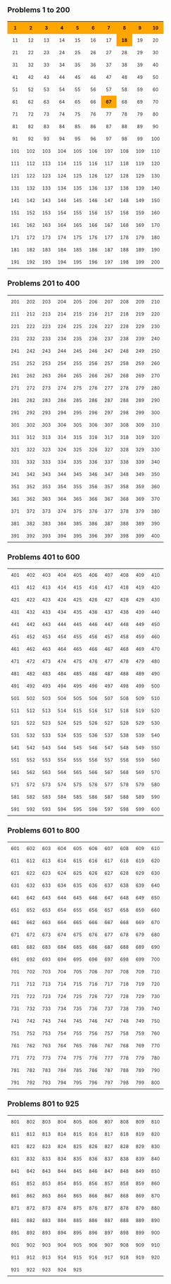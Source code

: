 ### Problems 1 to 200

<table style="font-size: 10px; text-align: center; border-collapse: collapse; width: 100%; margin-bottom: 20px;">
  <tr>
    <td style="background-color: orange; color: black; padding: 8px;"><a href="https://github.com/inigorrix/project_euler/blob/main/problems_0001_0200/0001_0025/problem_0001.jl" style="color: black; text-decoration: none; font-weight: bold;">1</a></td>
    <td style="background-color: orange; color: black; padding: 8px;"><a href="https://github.com/inigorrix/project_euler/blob/main/problems_0001_0200/0001_0025/problem_0002.jl" style="color: black; text-decoration: none; font-weight: bold;">2</a></td>
    <td style="background-color: orange; color: black; padding: 8px;"><a href="https://github.com/inigorrix/project_euler/blob/main/problems_0001_0200/0001_0025/problem_0003.jl" style="color: black; text-decoration: none; font-weight: bold;">3</a></td>
    <td style="background-color: orange; color: black; padding: 8px;"><a href="https://github.com/inigorrix/project_euler/blob/main/problems_0001_0200/0001_0025/problem_0004.jl" style="color: black; text-decoration: none; font-weight: bold;">4</a></td>
    <td style="background-color: orange; color: black; padding: 8px;"><a href="https://github.com/inigorrix/project_euler/blob/main/problems_0001_0200/0001_0025/problem_0005.jl" style="color: black; text-decoration: none; font-weight: bold;">5</a></td>
    <td style="background-color: orange; color: black; padding: 8px;"><a href="https://github.com/inigorrix/project_euler/blob/main/problems_0001_0200/0001_0025/problem_0006.jl" style="color: black; text-decoration: none; font-weight: bold;">6</a></td>
    <td style="background-color: orange; color: black; padding: 8px;"><a href="https://github.com/inigorrix/project_euler/blob/main/problems_0001_0200/0001_0025/problem_0007.jl" style="color: black; text-decoration: none; font-weight: bold;">7</a></td>
    <td style="background-color: orange; color: black; padding: 8px;"><a href="https://github.com/inigorrix/project_euler/blob/main/problems_0001_0200/0001_0025/problem_0008.jl" style="color: black; text-decoration: none; font-weight: bold;">8</a></td>
    <td style="background-color: orange; color: black; padding: 8px;"><a href="https://github.com/inigorrix/project_euler/blob/main/problems_0001_0200/0001_0025/problem_0009.jl" style="color: black; text-decoration: none; font-weight: bold;">9</a></td>
    <td style="background-color: orange; color: black; padding: 8px;"><a href="https://github.com/inigorrix/project_euler/blob/main/problems_0001_0200/0001_0025/problem_0010.jl" style="color: black; text-decoration: none; font-weight: bold;">10</a></td>
  </tr>
  <tr>
    <td style="padding: 8px;">11</td>
    <td style="padding: 8px;">12</td>
    <td style="padding: 8px;">13</td>
    <td style="padding: 8px;">14</td>
    <td style="padding: 8px;">15</td>
    <td style="padding: 8px;">16</td>
    <td style="padding: 8px;">17</td>
    <td style="background-color: orange; color: black; padding: 8px;"><a href="https://github.com/inigorrix/project_euler/blob/main/problems_0001_0200/0001_0025/problem_0018.jl" style="color: black; text-decoration: none; font-weight: bold;">18</a></td>
    <td style="padding: 8px;">19</td>
    <td style="padding: 8px;">20</td>
  </tr>
  <tr>
    <td style="padding: 8px;">21</td>
    <td style="padding: 8px;">22</td>
    <td style="padding: 8px;">23</td>
    <td style="padding: 8px;">24</td>
    <td style="padding: 8px;">25</td>
    <td style="padding: 8px;">26</td>
    <td style="padding: 8px;">27</td>
    <td style="padding: 8px;">28</td>
    <td style="padding: 8px;">29</td>
    <td style="padding: 8px;">30</td>
  </tr>
  <tr>
    <td style="padding: 8px;">31</td>
    <td style="padding: 8px;">32</td>
    <td style="padding: 8px;">33</td>
    <td style="padding: 8px;">34</td>
    <td style="padding: 8px;">35</td>
    <td style="padding: 8px;">36</td>
    <td style="padding: 8px;">37</td>
    <td style="padding: 8px;">38</td>
    <td style="padding: 8px;">39</td>
    <td style="padding: 8px;">40</td>
  </tr>
  <tr>
    <td style="padding: 8px;">41</td>
    <td style="padding: 8px;">42</td>
    <td style="padding: 8px;">43</td>
    <td style="padding: 8px;">44</td>
    <td style="padding: 8px;">45</td>
    <td style="padding: 8px;">46</td>
    <td style="padding: 8px;">47</td>
    <td style="padding: 8px;">48</td>
    <td style="padding: 8px;">49</td>
    <td style="padding: 8px;">50</td>
  </tr>
  <tr>
    <td style="padding: 8px;">51</td>
    <td style="padding: 8px;">52</td>
    <td style="padding: 8px;">53</td>
    <td style="padding: 8px;">54</td>
    <td style="padding: 8px;">55</td>
    <td style="padding: 8px;">56</td>
    <td style="padding: 8px;">57</td>
    <td style="padding: 8px;">58</td>
    <td style="padding: 8px;">59</td>
    <td style="padding: 8px;">60</td>
  </tr>
  <tr>
    <td style="padding: 8px;">61</td>
    <td style="padding: 8px;">62</td>
    <td style="padding: 8px;">63</td>
    <td style="padding: 8px;">64</td>
    <td style="padding: 8px;">65</td>
    <td style="padding: 8px;">66</td>
    <td style="background-color: orange; color: black; padding: 8px;"><a href="https://github.com/inigorrix/project_euler/blob/main/problems_0001_0200/0051_0075/problem_0067.jl" style="color: black; text-decoration: none; font-weight: bold;">67</a></td>
    <td style="padding: 8px;">68</td>
    <td style="padding: 8px;">69</td>
    <td style="padding: 8px;">70</td>
  </tr>
  <tr>
    <td style="padding: 8px;">71</td>
    <td style="padding: 8px;">72</td>
    <td style="padding: 8px;">73</td>
    <td style="padding: 8px;">74</td>
    <td style="padding: 8px;">75</td>
    <td style="padding: 8px;">76</td>
    <td style="padding: 8px;">77</td>
    <td style="padding: 8px;">78</td>
    <td style="padding: 8px;">79</td>
    <td style="padding: 8px;">80</td>
  </tr>
  <tr>
    <td style="padding: 8px;">81</td>
    <td style="padding: 8px;">82</td>
    <td style="padding: 8px;">83</td>
    <td style="padding: 8px;">84</td>
    <td style="padding: 8px;">85</td>
    <td style="padding: 8px;">86</td>
    <td style="padding: 8px;">87</td>
    <td style="padding: 8px;">88</td>
    <td style="padding: 8px;">89</td>
    <td style="padding: 8px;">90</td>
  </tr>
  <tr>
    <td style="padding: 8px;">91</td>
    <td style="padding: 8px;">92</td>
    <td style="padding: 8px;">93</td>
    <td style="padding: 8px;">94</td>
    <td style="padding: 8px;">95</td>
    <td style="padding: 8px;">96</td>
    <td style="padding: 8px;">97</td>
    <td style="padding: 8px;">98</td>
    <td style="padding: 8px;">99</td>
    <td style="padding: 8px;">100</td>
  </tr>
  <tr>
    <td style="padding: 8px;">101</td>
    <td style="padding: 8px;">102</td>
    <td style="padding: 8px;">103</td>
    <td style="padding: 8px;">104</td>
    <td style="padding: 8px;">105</td>
    <td style="padding: 8px;">106</td>
    <td style="padding: 8px;">107</td>
    <td style="padding: 8px;">108</td>
    <td style="padding: 8px;">109</td>
    <td style="padding: 8px;">110</td>
  </tr>
  <tr>
    <td style="padding: 8px;">111</td>
    <td style="padding: 8px;">112</td>
    <td style="padding: 8px;">113</td>
    <td style="padding: 8px;">114</td>
    <td style="padding: 8px;">115</td>
    <td style="padding: 8px;">116</td>
    <td style="padding: 8px;">117</td>
    <td style="padding: 8px;">118</td>
    <td style="padding: 8px;">119</td>
    <td style="padding: 8px;">120</td>
  </tr>
  <tr>
    <td style="padding: 8px;">121</td>
    <td style="padding: 8px;">122</td>
    <td style="padding: 8px;">123</td>
    <td style="padding: 8px;">124</td>
    <td style="padding: 8px;">125</td>
    <td style="padding: 8px;">126</td>
    <td style="padding: 8px;">127</td>
    <td style="padding: 8px;">128</td>
    <td style="padding: 8px;">129</td>
    <td style="padding: 8px;">130</td>
  </tr>
  <tr>
    <td style="padding: 8px;">131</td>
    <td style="padding: 8px;">132</td>
    <td style="padding: 8px;">133</td>
    <td style="padding: 8px;">134</td>
    <td style="padding: 8px;">135</td>
    <td style="padding: 8px;">136</td>
    <td style="padding: 8px;">137</td>
    <td style="padding: 8px;">138</td>
    <td style="padding: 8px;">139</td>
    <td style="padding: 8px;">140</td>
  </tr>
  <tr>
    <td style="padding: 8px;">141</td>
    <td style="padding: 8px;">142</td>
    <td style="padding: 8px;">143</td>
    <td style="padding: 8px;">144</td>
    <td style="padding: 8px;">145</td>
    <td style="padding: 8px;">146</td>
    <td style="padding: 8px;">147</td>
    <td style="padding: 8px;">148</td>
    <td style="padding: 8px;">149</td>
    <td style="padding: 8px;">150</td>
  </tr>
  <tr>
    <td style="padding: 8px;">151</td>
    <td style="padding: 8px;">152</td>
    <td style="padding: 8px;">153</td>
    <td style="padding: 8px;">154</td>
    <td style="padding: 8px;">155</td>
    <td style="padding: 8px;">156</td>
    <td style="padding: 8px;">157</td>
    <td style="padding: 8px;">158</td>
    <td style="padding: 8px;">159</td>
    <td style="padding: 8px;">160</td>
  </tr>
  <tr>
    <td style="padding: 8px;">161</td>
    <td style="padding: 8px;">162</td>
    <td style="padding: 8px;">163</td>
    <td style="padding: 8px;">164</td>
    <td style="padding: 8px;">165</td>
    <td style="padding: 8px;">166</td>
    <td style="padding: 8px;">167</td>
    <td style="padding: 8px;">168</td>
    <td style="padding: 8px;">169</td>
    <td style="padding: 8px;">170</td>
  </tr>
  <tr>
    <td style="padding: 8px;">171</td>
    <td style="padding: 8px;">172</td>
    <td style="padding: 8px;">173</td>
    <td style="padding: 8px;">174</td>
    <td style="padding: 8px;">175</td>
    <td style="padding: 8px;">176</td>
    <td style="padding: 8px;">177</td>
    <td style="padding: 8px;">178</td>
    <td style="padding: 8px;">179</td>
    <td style="padding: 8px;">180</td>
  </tr>
  <tr>
    <td style="padding: 8px;">181</td>
    <td style="padding: 8px;">182</td>
    <td style="padding: 8px;">183</td>
    <td style="padding: 8px;">184</td>
    <td style="padding: 8px;">185</td>
    <td style="padding: 8px;">186</td>
    <td style="padding: 8px;">187</td>
    <td style="padding: 8px;">188</td>
    <td style="padding: 8px;">189</td>
    <td style="padding: 8px;">190</td>
  </tr>
  <tr>
    <td style="padding: 8px;">191</td>
    <td style="padding: 8px;">192</td>
    <td style="padding: 8px;">193</td>
    <td style="padding: 8px;">194</td>
    <td style="padding: 8px;">195</td>
    <td style="padding: 8px;">196</td>
    <td style="padding: 8px;">197</td>
    <td style="padding: 8px;">198</td>
    <td style="padding: 8px;">199</td>
    <td style="padding: 8px;">200</td>
  </tr>
</table>


### Problems 201 to 400

<table style="font-size: 10px; text-align: center; border-collapse: collapse; width: 100%; margin-bottom: 20px;">
  <tr>
    <td style="padding: 8px;">201</td>
    <td style="padding: 8px;">202</td>
    <td style="padding: 8px;">203</td>
    <td style="padding: 8px;">204</td>
    <td style="padding: 8px;">205</td>
    <td style="padding: 8px;">206</td>
    <td style="padding: 8px;">207</td>
    <td style="padding: 8px;">208</td>
    <td style="padding: 8px;">209</td>
    <td style="padding: 8px;">210</td>
  </tr>
  <tr>
    <td style="padding: 8px;">211</td>
    <td style="padding: 8px;">212</td>
    <td style="padding: 8px;">213</td>
    <td style="padding: 8px;">214</td>
    <td style="padding: 8px;">215</td>
    <td style="padding: 8px;">216</td>
    <td style="padding: 8px;">217</td>
    <td style="padding: 8px;">218</td>
    <td style="padding: 8px;">219</td>
    <td style="padding: 8px;">220</td>
  </tr>
  <tr>
    <td style="padding: 8px;">221</td>
    <td style="padding: 8px;">222</td>
    <td style="padding: 8px;">223</td>
    <td style="padding: 8px;">224</td>
    <td style="padding: 8px;">225</td>
    <td style="padding: 8px;">226</td>
    <td style="padding: 8px;">227</td>
    <td style="padding: 8px;">228</td>
    <td style="padding: 8px;">229</td>
    <td style="padding: 8px;">230</td>
  </tr>
  <tr>
    <td style="padding: 8px;">231</td>
    <td style="padding: 8px;">232</td>
    <td style="padding: 8px;">233</td>
    <td style="padding: 8px;">234</td>
    <td style="padding: 8px;">235</td>
    <td style="padding: 8px;">236</td>
    <td style="padding: 8px;">237</td>
    <td style="padding: 8px;">238</td>
    <td style="padding: 8px;">239</td>
    <td style="padding: 8px;">240</td>
  </tr>
  <tr>
    <td style="padding: 8px;">241</td>
    <td style="padding: 8px;">242</td>
    <td style="padding: 8px;">243</td>
    <td style="padding: 8px;">244</td>
    <td style="padding: 8px;">245</td>
    <td style="padding: 8px;">246</td>
    <td style="padding: 8px;">247</td>
    <td style="padding: 8px;">248</td>
    <td style="padding: 8px;">249</td>
    <td style="padding: 8px;">250</td>
  </tr>
  <tr>
    <td style="padding: 8px;">251</td>
    <td style="padding: 8px;">252</td>
    <td style="padding: 8px;">253</td>
    <td style="padding: 8px;">254</td>
    <td style="padding: 8px;">255</td>
    <td style="padding: 8px;">256</td>
    <td style="padding: 8px;">257</td>
    <td style="padding: 8px;">258</td>
    <td style="padding: 8px;">259</td>
    <td style="padding: 8px;">260</td>
  </tr>
  <tr>
    <td style="padding: 8px;">261</td>
    <td style="padding: 8px;">262</td>
    <td style="padding: 8px;">263</td>
    <td style="padding: 8px;">264</td>
    <td style="padding: 8px;">265</td>
    <td style="padding: 8px;">266</td>
    <td style="padding: 8px;">267</td>
    <td style="padding: 8px;">268</td>
    <td style="padding: 8px;">269</td>
    <td style="padding: 8px;">270</td>
  </tr>
  <tr>
    <td style="padding: 8px;">271</td>
    <td style="padding: 8px;">272</td>
    <td style="padding: 8px;">273</td>
    <td style="padding: 8px;">274</td>
    <td style="padding: 8px;">275</td>
    <td style="padding: 8px;">276</td>
    <td style="padding: 8px;">277</td>
    <td style="padding: 8px;">278</td>
    <td style="padding: 8px;">279</td>
    <td style="padding: 8px;">280</td>
  </tr>
  <tr>
    <td style="padding: 8px;">281</td>
    <td style="padding: 8px;">282</td>
    <td style="padding: 8px;">283</td>
    <td style="padding: 8px;">284</td>
    <td style="padding: 8px;">285</td>
    <td style="padding: 8px;">286</td>
    <td style="padding: 8px;">287</td>
    <td style="padding: 8px;">288</td>
    <td style="padding: 8px;">289</td>
    <td style="padding: 8px;">290</td>
  </tr>
  <tr>
    <td style="padding: 8px;">291</td>
    <td style="padding: 8px;">292</td>
    <td style="padding: 8px;">293</td>
    <td style="padding: 8px;">294</td>
    <td style="padding: 8px;">295</td>
    <td style="padding: 8px;">296</td>
    <td style="padding: 8px;">297</td>
    <td style="padding: 8px;">298</td>
    <td style="padding: 8px;">299</td>
    <td style="padding: 8px;">300</td>
  </tr>
  <tr>
    <td style="padding: 8px;">301</td>
    <td style="padding: 8px;">302</td>
    <td style="padding: 8px;">303</td>
    <td style="padding: 8px;">304</td>
    <td style="padding: 8px;">305</td>
    <td style="padding: 8px;">306</td>
    <td style="padding: 8px;">307</td>
    <td style="padding: 8px;">308</td>
    <td style="padding: 8px;">309</td>
    <td style="padding: 8px;">310</td>
  </tr>
  <tr>
    <td style="padding: 8px;">311</td>
    <td style="padding: 8px;">312</td>
    <td style="padding: 8px;">313</td>
    <td style="padding: 8px;">314</td>
    <td style="padding: 8px;">315</td>
    <td style="padding: 8px;">316</td>
    <td style="padding: 8px;">317</td>
    <td style="padding: 8px;">318</td>
    <td style="padding: 8px;">319</td>
    <td style="padding: 8px;">320</td>
  </tr>
  <tr>
    <td style="padding: 8px;">321</td>
    <td style="padding: 8px;">322</td>
    <td style="padding: 8px;">323</td>
    <td style="padding: 8px;">324</td>
    <td style="padding: 8px;">325</td>
    <td style="padding: 8px;">326</td>
    <td style="padding: 8px;">327</td>
    <td style="padding: 8px;">328</td>
    <td style="padding: 8px;">329</td>
    <td style="padding: 8px;">330</td>
  </tr>
  <tr>
    <td style="padding: 8px;">331</td>
    <td style="padding: 8px;">332</td>
    <td style="padding: 8px;">333</td>
    <td style="padding: 8px;">334</td>
    <td style="padding: 8px;">335</td>
    <td style="padding: 8px;">336</td>
    <td style="padding: 8px;">337</td>
    <td style="padding: 8px;">338</td>
    <td style="padding: 8px;">339</td>
    <td style="padding: 8px;">340</td>
  </tr>
  <tr>
    <td style="padding: 8px;">341</td>
    <td style="padding: 8px;">342</td>
    <td style="padding: 8px;">343</td>
    <td style="padding: 8px;">344</td>
    <td style="padding: 8px;">345</td>
    <td style="padding: 8px;">346</td>
    <td style="padding: 8px;">347</td>
    <td style="padding: 8px;">348</td>
    <td style="padding: 8px;">349</td>
    <td style="padding: 8px;">350</td>
  </tr>
  <tr>
    <td style="padding: 8px;">351</td>
    <td style="padding: 8px;">352</td>
    <td style="padding: 8px;">353</td>
    <td style="padding: 8px;">354</td>
    <td style="padding: 8px;">355</td>
    <td style="padding: 8px;">356</td>
    <td style="padding: 8px;">357</td>
    <td style="padding: 8px;">358</td>
    <td style="padding: 8px;">359</td>
    <td style="padding: 8px;">360</td>
  </tr>
  <tr>
    <td style="padding: 8px;">361</td>
    <td style="padding: 8px;">362</td>
    <td style="padding: 8px;">363</td>
    <td style="padding: 8px;">364</td>
    <td style="padding: 8px;">365</td>
    <td style="padding: 8px;">366</td>
    <td style="padding: 8px;">367</td>
    <td style="padding: 8px;">368</td>
    <td style="padding: 8px;">369</td>
    <td style="padding: 8px;">370</td>
  </tr>
  <tr>
    <td style="padding: 8px;">371</td>
    <td style="padding: 8px;">372</td>
    <td style="padding: 8px;">373</td>
    <td style="padding: 8px;">374</td>
    <td style="padding: 8px;">375</td>
    <td style="padding: 8px;">376</td>
    <td style="padding: 8px;">377</td>
    <td style="padding: 8px;">378</td>
    <td style="padding: 8px;">379</td>
    <td style="padding: 8px;">380</td>
  </tr>
  <tr>
    <td style="padding: 8px;">381</td>
    <td style="padding: 8px;">382</td>
    <td style="padding: 8px;">383</td>
    <td style="padding: 8px;">384</td>
    <td style="padding: 8px;">385</td>
    <td style="padding: 8px;">386</td>
    <td style="padding: 8px;">387</td>
    <td style="padding: 8px;">388</td>
    <td style="padding: 8px;">389</td>
    <td style="padding: 8px;">390</td>
  </tr>
  <tr>
    <td style="padding: 8px;">391</td>
    <td style="padding: 8px;">392</td>
    <td style="padding: 8px;">393</td>
    <td style="padding: 8px;">394</td>
    <td style="padding: 8px;">395</td>
    <td style="padding: 8px;">396</td>
    <td style="padding: 8px;">397</td>
    <td style="padding: 8px;">398</td>
    <td style="padding: 8px;">399</td>
    <td style="padding: 8px;">400</td>
  </tr>
</table>


### Problems 401 to 600

<table style="font-size: 10px; text-align: center; border-collapse: collapse; width: 100%; margin-bottom: 20px;">
  <tr>
    <td style="padding: 8px;">401</td>
    <td style="padding: 8px;">402</td>
    <td style="padding: 8px;">403</td>
    <td style="padding: 8px;">404</td>
    <td style="padding: 8px;">405</td>
    <td style="padding: 8px;">406</td>
    <td style="padding: 8px;">407</td>
    <td style="padding: 8px;">408</td>
    <td style="padding: 8px;">409</td>
    <td style="padding: 8px;">410</td>
  </tr>
  <tr>
    <td style="padding: 8px;">411</td>
    <td style="padding: 8px;">412</td>
    <td style="padding: 8px;">413</td>
    <td style="padding: 8px;">414</td>
    <td style="padding: 8px;">415</td>
    <td style="padding: 8px;">416</td>
    <td style="padding: 8px;">417</td>
    <td style="padding: 8px;">418</td>
    <td style="padding: 8px;">419</td>
    <td style="padding: 8px;">420</td>
  </tr>
  <tr>
    <td style="padding: 8px;">421</td>
    <td style="padding: 8px;">422</td>
    <td style="padding: 8px;">423</td>
    <td style="padding: 8px;">424</td>
    <td style="padding: 8px;">425</td>
    <td style="padding: 8px;">426</td>
    <td style="padding: 8px;">427</td>
    <td style="padding: 8px;">428</td>
    <td style="padding: 8px;">429</td>
    <td style="padding: 8px;">430</td>
  </tr>
  <tr>
    <td style="padding: 8px;">431</td>
    <td style="padding: 8px;">432</td>
    <td style="padding: 8px;">433</td>
    <td style="padding: 8px;">434</td>
    <td style="padding: 8px;">435</td>
    <td style="padding: 8px;">436</td>
    <td style="padding: 8px;">437</td>
    <td style="padding: 8px;">438</td>
    <td style="padding: 8px;">439</td>
    <td style="padding: 8px;">440</td>
  </tr>
  <tr>
    <td style="padding: 8px;">441</td>
    <td style="padding: 8px;">442</td>
    <td style="padding: 8px;">443</td>
    <td style="padding: 8px;">444</td>
    <td style="padding: 8px;">445</td>
    <td style="padding: 8px;">446</td>
    <td style="padding: 8px;">447</td>
    <td style="padding: 8px;">448</td>
    <td style="padding: 8px;">449</td>
    <td style="padding: 8px;">450</td>
  </tr>
  <tr>
    <td style="padding: 8px;">451</td>
    <td style="padding: 8px;">452</td>
    <td style="padding: 8px;">453</td>
    <td style="padding: 8px;">454</td>
    <td style="padding: 8px;">455</td>
    <td style="padding: 8px;">456</td>
    <td style="padding: 8px;">457</td>
    <td style="padding: 8px;">458</td>
    <td style="padding: 8px;">459</td>
    <td style="padding: 8px;">460</td>
  </tr>
  <tr>
    <td style="padding: 8px;">461</td>
    <td style="padding: 8px;">462</td>
    <td style="padding: 8px;">463</td>
    <td style="padding: 8px;">464</td>
    <td style="padding: 8px;">465</td>
    <td style="padding: 8px;">466</td>
    <td style="padding: 8px;">467</td>
    <td style="padding: 8px;">468</td>
    <td style="padding: 8px;">469</td>
    <td style="padding: 8px;">470</td>
  </tr>
  <tr>
    <td style="padding: 8px;">471</td>
    <td style="padding: 8px;">472</td>
    <td style="padding: 8px;">473</td>
    <td style="padding: 8px;">474</td>
    <td style="padding: 8px;">475</td>
    <td style="padding: 8px;">476</td>
    <td style="padding: 8px;">477</td>
    <td style="padding: 8px;">478</td>
    <td style="padding: 8px;">479</td>
    <td style="padding: 8px;">480</td>
  </tr>
  <tr>
    <td style="padding: 8px;">481</td>
    <td style="padding: 8px;">482</td>
    <td style="padding: 8px;">483</td>
    <td style="padding: 8px;">484</td>
    <td style="padding: 8px;">485</td>
    <td style="padding: 8px;">486</td>
    <td style="padding: 8px;">487</td>
    <td style="padding: 8px;">488</td>
    <td style="padding: 8px;">489</td>
    <td style="padding: 8px;">490</td>
  </tr>
  <tr>
    <td style="padding: 8px;">491</td>
    <td style="padding: 8px;">492</td>
    <td style="padding: 8px;">493</td>
    <td style="padding: 8px;">494</td>
    <td style="padding: 8px;">495</td>
    <td style="padding: 8px;">496</td>
    <td style="padding: 8px;">497</td>
    <td style="padding: 8px;">498</td>
    <td style="padding: 8px;">499</td>
    <td style="padding: 8px;">500</td>
  </tr>
  <tr>
    <td style="padding: 8px;">501</td>
    <td style="padding: 8px;">502</td>
    <td style="padding: 8px;">503</td>
    <td style="padding: 8px;">504</td>
    <td style="padding: 8px;">505</td>
    <td style="padding: 8px;">506</td>
    <td style="padding: 8px;">507</td>
    <td style="padding: 8px;">508</td>
    <td style="padding: 8px;">509</td>
    <td style="padding: 8px;">510</td>
  </tr>
  <tr>
    <td style="padding: 8px;">511</td>
    <td style="padding: 8px;">512</td>
    <td style="padding: 8px;">513</td>
    <td style="padding: 8px;">514</td>
    <td style="padding: 8px;">515</td>
    <td style="padding: 8px;">516</td>
    <td style="padding: 8px;">517</td>
    <td style="padding: 8px;">518</td>
    <td style="padding: 8px;">519</td>
    <td style="padding: 8px;">520</td>
  </tr>
  <tr>
    <td style="padding: 8px;">521</td>
    <td style="padding: 8px;">522</td>
    <td style="padding: 8px;">523</td>
    <td style="padding: 8px;">524</td>
    <td style="padding: 8px;">525</td>
    <td style="padding: 8px;">526</td>
    <td style="padding: 8px;">527</td>
    <td style="padding: 8px;">528</td>
    <td style="padding: 8px;">529</td>
    <td style="padding: 8px;">530</td>
  </tr>
  <tr>
    <td style="padding: 8px;">531</td>
    <td style="padding: 8px;">532</td>
    <td style="padding: 8px;">533</td>
    <td style="padding: 8px;">534</td>
    <td style="padding: 8px;">535</td>
    <td style="padding: 8px;">536</td>
    <td style="padding: 8px;">537</td>
    <td style="padding: 8px;">538</td>
    <td style="padding: 8px;">539</td>
    <td style="padding: 8px;">540</td>
  </tr>
  <tr>
    <td style="padding: 8px;">541</td>
    <td style="padding: 8px;">542</td>
    <td style="padding: 8px;">543</td>
    <td style="padding: 8px;">544</td>
    <td style="padding: 8px;">545</td>
    <td style="padding: 8px;">546</td>
    <td style="padding: 8px;">547</td>
    <td style="padding: 8px;">548</td>
    <td style="padding: 8px;">549</td>
    <td style="padding: 8px;">550</td>
  </tr>
  <tr>
    <td style="padding: 8px;">551</td>
    <td style="padding: 8px;">552</td>
    <td style="padding: 8px;">553</td>
    <td style="padding: 8px;">554</td>
    <td style="padding: 8px;">555</td>
    <td style="padding: 8px;">556</td>
    <td style="padding: 8px;">557</td>
    <td style="padding: 8px;">558</td>
    <td style="padding: 8px;">559</td>
    <td style="padding: 8px;">560</td>
  </tr>
  <tr>
    <td style="padding: 8px;">561</td>
    <td style="padding: 8px;">562</td>
    <td style="padding: 8px;">563</td>
    <td style="padding: 8px;">564</td>
    <td style="padding: 8px;">565</td>
    <td style="padding: 8px;">566</td>
    <td style="padding: 8px;">567</td>
    <td style="padding: 8px;">568</td>
    <td style="padding: 8px;">569</td>
    <td style="padding: 8px;">570</td>
  </tr>
  <tr>
    <td style="padding: 8px;">571</td>
    <td style="padding: 8px;">572</td>
    <td style="padding: 8px;">573</td>
    <td style="padding: 8px;">574</td>
    <td style="padding: 8px;">575</td>
    <td style="padding: 8px;">576</td>
    <td style="padding: 8px;">577</td>
    <td style="padding: 8px;">578</td>
    <td style="padding: 8px;">579</td>
    <td style="padding: 8px;">580</td>
  </tr>
  <tr>
    <td style="padding: 8px;">581</td>
    <td style="padding: 8px;">582</td>
    <td style="padding: 8px;">583</td>
    <td style="padding: 8px;">584</td>
    <td style="padding: 8px;">585</td>
    <td style="padding: 8px;">586</td>
    <td style="padding: 8px;">587</td>
    <td style="padding: 8px;">588</td>
    <td style="padding: 8px;">589</td>
    <td style="padding: 8px;">590</td>
  </tr>
  <tr>
    <td style="padding: 8px;">591</td>
    <td style="padding: 8px;">592</td>
    <td style="padding: 8px;">593</td>
    <td style="padding: 8px;">594</td>
    <td style="padding: 8px;">595</td>
    <td style="padding: 8px;">596</td>
    <td style="padding: 8px;">597</td>
    <td style="padding: 8px;">598</td>
    <td style="padding: 8px;">599</td>
    <td style="padding: 8px;">600</td>
  </tr>
</table>


### Problems 601 to 800

<table style="font-size: 10px; text-align: center; border-collapse: collapse; width: 100%; margin-bottom: 20px;">
  <tr>
    <td style="padding: 8px;">601</td>
    <td style="padding: 8px;">602</td>
    <td style="padding: 8px;">603</td>
    <td style="padding: 8px;">604</td>
    <td style="padding: 8px;">605</td>
    <td style="padding: 8px;">606</td>
    <td style="padding: 8px;">607</td>
    <td style="padding: 8px;">608</td>
    <td style="padding: 8px;">609</td>
    <td style="padding: 8px;">610</td>
  </tr>
  <tr>
    <td style="padding: 8px;">611</td>
    <td style="padding: 8px;">612</td>
    <td style="padding: 8px;">613</td>
    <td style="padding: 8px;">614</td>
    <td style="padding: 8px;">615</td>
    <td style="padding: 8px;">616</td>
    <td style="padding: 8px;">617</td>
    <td style="padding: 8px;">618</td>
    <td style="padding: 8px;">619</td>
    <td style="padding: 8px;">620</td>
  </tr>
  <tr>
    <td style="padding: 8px;">621</td>
    <td style="padding: 8px;">622</td>
    <td style="padding: 8px;">623</td>
    <td style="padding: 8px;">624</td>
    <td style="padding: 8px;">625</td>
    <td style="padding: 8px;">626</td>
    <td style="padding: 8px;">627</td>
    <td style="padding: 8px;">628</td>
    <td style="padding: 8px;">629</td>
    <td style="padding: 8px;">630</td>
  </tr>
  <tr>
    <td style="padding: 8px;">631</td>
    <td style="padding: 8px;">632</td>
    <td style="padding: 8px;">633</td>
    <td style="padding: 8px;">634</td>
    <td style="padding: 8px;">635</td>
    <td style="padding: 8px;">636</td>
    <td style="padding: 8px;">637</td>
    <td style="padding: 8px;">638</td>
    <td style="padding: 8px;">639</td>
    <td style="padding: 8px;">640</td>
  </tr>
  <tr>
    <td style="padding: 8px;">641</td>
    <td style="padding: 8px;">642</td>
    <td style="padding: 8px;">643</td>
    <td style="padding: 8px;">644</td>
    <td style="padding: 8px;">645</td>
    <td style="padding: 8px;">646</td>
    <td style="padding: 8px;">647</td>
    <td style="padding: 8px;">648</td>
    <td style="padding: 8px;">649</td>
    <td style="padding: 8px;">650</td>
  </tr>
  <tr>
    <td style="padding: 8px;">651</td>
    <td style="padding: 8px;">652</td>
    <td style="padding: 8px;">653</td>
    <td style="padding: 8px;">654</td>
    <td style="padding: 8px;">655</td>
    <td style="padding: 8px;">656</td>
    <td style="padding: 8px;">657</td>
    <td style="padding: 8px;">658</td>
    <td style="padding: 8px;">659</td>
    <td style="padding: 8px;">660</td>
  </tr>
  <tr>
    <td style="padding: 8px;">661</td>
    <td style="padding: 8px;">662</td>
    <td style="padding: 8px;">663</td>
    <td style="padding: 8px;">664</td>
    <td style="padding: 8px;">665</td>
    <td style="padding: 8px;">666</td>
    <td style="padding: 8px;">667</td>
    <td style="padding: 8px;">668</td>
    <td style="padding: 8px;">669</td>
    <td style="padding: 8px;">670</td>
  </tr>
  <tr>
    <td style="padding: 8px;">671</td>
    <td style="padding: 8px;">672</td>
    <td style="padding: 8px;">673</td>
    <td style="padding: 8px;">674</td>
    <td style="padding: 8px;">675</td>
    <td style="padding: 8px;">676</td>
    <td style="padding: 8px;">677</td>
    <td style="padding: 8px;">678</td>
    <td style="padding: 8px;">679</td>
    <td style="padding: 8px;">680</td>
  </tr>
  <tr>
    <td style="padding: 8px;">681</td>
    <td style="padding: 8px;">682</td>
    <td style="padding: 8px;">683</td>
    <td style="padding: 8px;">684</td>
    <td style="padding: 8px;">685</td>
    <td style="padding: 8px;">686</td>
    <td style="padding: 8px;">687</td>
    <td style="padding: 8px;">688</td>
    <td style="padding: 8px;">689</td>
    <td style="padding: 8px;">690</td>
  </tr>
  <tr>
    <td style="padding: 8px;">691</td>
    <td style="padding: 8px;">692</td>
    <td style="padding: 8px;">693</td>
    <td style="padding: 8px;">694</td>
    <td style="padding: 8px;">695</td>
    <td style="padding: 8px;">696</td>
    <td style="padding: 8px;">697</td>
    <td style="padding: 8px;">698</td>
    <td style="padding: 8px;">699</td>
    <td style="padding: 8px;">700</td>
  </tr>
  <tr>
    <td style="padding: 8px;">701</td>
    <td style="padding: 8px;">702</td>
    <td style="padding: 8px;">703</td>
    <td style="padding: 8px;">704</td>
    <td style="padding: 8px;">705</td>
    <td style="padding: 8px;">706</td>
    <td style="padding: 8px;">707</td>
    <td style="padding: 8px;">708</td>
    <td style="padding: 8px;">709</td>
    <td style="padding: 8px;">710</td>
  </tr>
  <tr>
    <td style="padding: 8px;">711</td>
    <td style="padding: 8px;">712</td>
    <td style="padding: 8px;">713</td>
    <td style="padding: 8px;">714</td>
    <td style="padding: 8px;">715</td>
    <td style="padding: 8px;">716</td>
    <td style="padding: 8px;">717</td>
    <td style="padding: 8px;">718</td>
    <td style="padding: 8px;">719</td>
    <td style="padding: 8px;">720</td>
  </tr>
  <tr>
    <td style="padding: 8px;">721</td>
    <td style="padding: 8px;">722</td>
    <td style="padding: 8px;">723</td>
    <td style="padding: 8px;">724</td>
    <td style="padding: 8px;">725</td>
    <td style="padding: 8px;">726</td>
    <td style="padding: 8px;">727</td>
    <td style="padding: 8px;">728</td>
    <td style="padding: 8px;">729</td>
    <td style="padding: 8px;">730</td>
  </tr>
  <tr>
    <td style="padding: 8px;">731</td>
    <td style="padding: 8px;">732</td>
    <td style="padding: 8px;">733</td>
    <td style="padding: 8px;">734</td>
    <td style="padding: 8px;">735</td>
    <td style="padding: 8px;">736</td>
    <td style="padding: 8px;">737</td>
    <td style="padding: 8px;">738</td>
    <td style="padding: 8px;">739</td>
    <td style="padding: 8px;">740</td>
  </tr>
  <tr>
    <td style="padding: 8px;">741</td>
    <td style="padding: 8px;">742</td>
    <td style="padding: 8px;">743</td>
    <td style="padding: 8px;">744</td>
    <td style="padding: 8px;">745</td>
    <td style="padding: 8px;">746</td>
    <td style="padding: 8px;">747</td>
    <td style="padding: 8px;">748</td>
    <td style="padding: 8px;">749</td>
    <td style="padding: 8px;">750</td>
  </tr>
  <tr>
    <td style="padding: 8px;">751</td>
    <td style="padding: 8px;">752</td>
    <td style="padding: 8px;">753</td>
    <td style="padding: 8px;">754</td>
    <td style="padding: 8px;">755</td>
    <td style="padding: 8px;">756</td>
    <td style="padding: 8px;">757</td>
    <td style="padding: 8px;">758</td>
    <td style="padding: 8px;">759</td>
    <td style="padding: 8px;">760</td>
  </tr>
  <tr>
    <td style="padding: 8px;">761</td>
    <td style="padding: 8px;">762</td>
    <td style="padding: 8px;">763</td>
    <td style="padding: 8px;">764</td>
    <td style="padding: 8px;">765</td>
    <td style="padding: 8px;">766</td>
    <td style="padding: 8px;">767</td>
    <td style="padding: 8px;">768</td>
    <td style="padding: 8px;">769</td>
    <td style="padding: 8px;">770</td>
  </tr>
  <tr>
    <td style="padding: 8px;">771</td>
    <td style="padding: 8px;">772</td>
    <td style="padding: 8px;">773</td>
    <td style="padding: 8px;">774</td>
    <td style="padding: 8px;">775</td>
    <td style="padding: 8px;">776</td>
    <td style="padding: 8px;">777</td>
    <td style="padding: 8px;">778</td>
    <td style="padding: 8px;">779</td>
    <td style="padding: 8px;">780</td>
  </tr>
  <tr>
    <td style="padding: 8px;">781</td>
    <td style="padding: 8px;">782</td>
    <td style="padding: 8px;">783</td>
    <td style="padding: 8px;">784</td>
    <td style="padding: 8px;">785</td>
    <td style="padding: 8px;">786</td>
    <td style="padding: 8px;">787</td>
    <td style="padding: 8px;">788</td>
    <td style="padding: 8px;">789</td>
    <td style="padding: 8px;">790</td>
  </tr>
  <tr>
    <td style="padding: 8px;">791</td>
    <td style="padding: 8px;">792</td>
    <td style="padding: 8px;">793</td>
    <td style="padding: 8px;">794</td>
    <td style="padding: 8px;">795</td>
    <td style="padding: 8px;">796</td>
    <td style="padding: 8px;">797</td>
    <td style="padding: 8px;">798</td>
    <td style="padding: 8px;">799</td>
    <td style="padding: 8px;">800</td>
  </tr>
</table>


### Problems 801 to 925

<table style="font-size: 10px; text-align: center; border-collapse: collapse; width: 100%; margin-bottom: 20px;">
  <tr>
    <td style="padding: 8px;">801</td>
    <td style="padding: 8px;">802</td>
    <td style="padding: 8px;">803</td>
    <td style="padding: 8px;">804</td>
    <td style="padding: 8px;">805</td>
    <td style="padding: 8px;">806</td>
    <td style="padding: 8px;">807</td>
    <td style="padding: 8px;">808</td>
    <td style="padding: 8px;">809</td>
    <td style="padding: 8px;">810</td>
  </tr>
  <tr>
    <td style="padding: 8px;">811</td>
    <td style="padding: 8px;">812</td>
    <td style="padding: 8px;">813</td>
    <td style="padding: 8px;">814</td>
    <td style="padding: 8px;">815</td>
    <td style="padding: 8px;">816</td>
    <td style="padding: 8px;">817</td>
    <td style="padding: 8px;">818</td>
    <td style="padding: 8px;">819</td>
    <td style="padding: 8px;">820</td>
  </tr>
  <tr>
    <td style="padding: 8px;">821</td>
    <td style="padding: 8px;">822</td>
    <td style="padding: 8px;">823</td>
    <td style="padding: 8px;">824</td>
    <td style="padding: 8px;">825</td>
    <td style="padding: 8px;">826</td>
    <td style="padding: 8px;">827</td>
    <td style="padding: 8px;">828</td>
    <td style="padding: 8px;">829</td>
    <td style="padding: 8px;">830</td>
  </tr>
  <tr>
    <td style="padding: 8px;">831</td>
    <td style="padding: 8px;">832</td>
    <td style="padding: 8px;">833</td>
    <td style="padding: 8px;">834</td>
    <td style="padding: 8px;">835</td>
    <td style="padding: 8px;">836</td>
    <td style="padding: 8px;">837</td>
    <td style="padding: 8px;">838</td>
    <td style="padding: 8px;">839</td>
    <td style="padding: 8px;">840</td>
  </tr>
  <tr>
    <td style="padding: 8px;">841</td>
    <td style="padding: 8px;">842</td>
    <td style="padding: 8px;">843</td>
    <td style="padding: 8px;">844</td>
    <td style="padding: 8px;">845</td>
    <td style="padding: 8px;">846</td>
    <td style="padding: 8px;">847</td>
    <td style="padding: 8px;">848</td>
    <td style="padding: 8px;">849</td>
    <td style="padding: 8px;">850</td>
  </tr>
  <tr>
    <td style="padding: 8px;">851</td>
    <td style="padding: 8px;">852</td>
    <td style="padding: 8px;">853</td>
    <td style="padding: 8px;">854</td>
    <td style="padding: 8px;">855</td>
    <td style="padding: 8px;">856</td>
    <td style="padding: 8px;">857</td>
    <td style="padding: 8px;">858</td>
    <td style="padding: 8px;">859</td>
    <td style="padding: 8px;">860</td>
  </tr>
  <tr>
    <td style="padding: 8px;">861</td>
    <td style="padding: 8px;">862</td>
    <td style="padding: 8px;">863</td>
    <td style="padding: 8px;">864</td>
    <td style="padding: 8px;">865</td>
    <td style="padding: 8px;">866</td>
    <td style="padding: 8px;">867</td>
    <td style="padding: 8px;">868</td>
    <td style="padding: 8px;">869</td>
    <td style="padding: 8px;">870</td>
  </tr>
  <tr>
    <td style="padding: 8px;">871</td>
    <td style="padding: 8px;">872</td>
    <td style="padding: 8px;">873</td>
    <td style="padding: 8px;">874</td>
    <td style="padding: 8px;">875</td>
    <td style="padding: 8px;">876</td>
    <td style="padding: 8px;">877</td>
    <td style="padding: 8px;">878</td>
    <td style="padding: 8px;">879</td>
    <td style="padding: 8px;">880</td>
  </tr>
  <tr>
    <td style="padding: 8px;">881</td>
    <td style="padding: 8px;">882</td>
    <td style="padding: 8px;">883</td>
    <td style="padding: 8px;">884</td>
    <td style="padding: 8px;">885</td>
    <td style="padding: 8px;">886</td>
    <td style="padding: 8px;">887</td>
    <td style="padding: 8px;">888</td>
    <td style="padding: 8px;">889</td>
    <td style="padding: 8px;">890</td>
  </tr>
  <tr>
    <td style="padding: 8px;">891</td>
    <td style="padding: 8px;">892</td>
    <td style="padding: 8px;">893</td>
    <td style="padding: 8px;">894</td>
    <td style="padding: 8px;">895</td>
    <td style="padding: 8px;">896</td>
    <td style="padding: 8px;">897</td>
    <td style="padding: 8px;">898</td>
    <td style="padding: 8px;">899</td>
    <td style="padding: 8px;">900</td>
  </tr>
  <tr>
    <td style="padding: 8px;">901</td>
    <td style="padding: 8px;">902</td>
    <td style="padding: 8px;">903</td>
    <td style="padding: 8px;">904</td>
    <td style="padding: 8px;">905</td>
    <td style="padding: 8px;">906</td>
    <td style="padding: 8px;">907</td>
    <td style="padding: 8px;">908</td>
    <td style="padding: 8px;">909</td>
    <td style="padding: 8px;">910</td>
  </tr>
  <tr>
    <td style="padding: 8px;">911</td>
    <td style="padding: 8px;">912</td>
    <td style="padding: 8px;">913</td>
    <td style="padding: 8px;">914</td>
    <td style="padding: 8px;">915</td>
    <td style="padding: 8px;">916</td>
    <td style="padding: 8px;">917</td>
    <td style="padding: 8px;">918</td>
    <td style="padding: 8px;">919</td>
    <td style="padding: 8px;">920</td>
  </tr>
  <tr>
    <td style="padding: 8px;">921</td>
    <td style="padding: 8px;">922</td>
    <td style="padding: 8px;">923</td>
    <td style="padding: 8px;">924</td>
    <td style="padding: 8px;">925</td>
  </tr>
  <tr>
  </tr>
  <tr>
  </tr>
  <tr>
  </tr>
  <tr>
  </tr>
  <tr>
  </tr>
  <tr>
  </tr>
  <tr>
  </tr>
</table>


